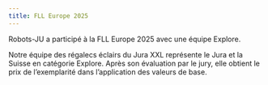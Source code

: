 ```yaml
---
title: FLL Europe 2025
---
```


Robots-JU a participé à la FLL Europe 2025 avec une équipe Explore.

<!--more-->

Notre équipe des régalecs éclairs du Jura XXL représente le Jura et la Suisse en catégorie Explore.
Après son évaluation par le jury, elle obtient le prix de l’exemplarité dans l’application des valeurs de base.

